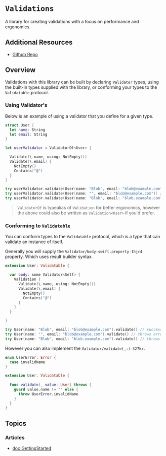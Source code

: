 # ``Validations``

A library for creating validations with a focus on performance and ergonomics.

## Additional Resources
- [Github Repo](https://github.com/m-housh/swift-validation-builder)

## Overview

Validations with this library can be built by declaring ``Validator`` types, using the built-in
types supplied with the library, or conforming your types to the ``Validatable`` protocol.

### Using Validator's

Below is an example of using a validator that you define for a given type.

```swift
struct User { 
  let name: String
  let email: String
}

let userValidator = ValidatorOf<User> {  

  Validate(\.name, using: NotEmpty())
  Validate(\.email) { 
    NotEmpty()
    Contains("@")
  }
}

try userValidator.validate(User(name: "Blob", email: "blob@example.com")) // success.
try userValidator.validate(User(name: "", email: "blob@example.com")) // throws error.
try userValidator.validate(User(name: "Blob", email: "blob.example.com")) // throws error.

```

>  ``ValidatorOf`` is typealias of ``Validation`` for better ergonomics,
>  however the above could also be written as `Validation<User>` if
>  you'd prefer.

### Conforming to `Validatable`

You can conform types to the ``Validatable`` protocol, which is a type that can
validate an instance of itself.

Generally you will supply the ``Validator/body-swift.property-1hjr4`` property.  Which uses
result builder syntax.

```swift
extension User: Validatable { 

  var body: some Validator<Self> { 
    Validation { 
      Validate(\.name, using: NotEmpty())
      Validate(\.email) { 
        NotEmpty()
        Contains("@")
      }
    }
  }

}

try User(name: "Blob", email: "blob@example.com").validate() // success.
try User(name: "", email: "blob@example.com").validate() // throws error.
try User(name: "Blob", email: "blob.example.com").validate() // throws error.
```

However you can also implement the ``Validator/validate(_:)-327kx``.

```swift
enum UserError: Error { 
  case invalidName
}

extension User: Validatable { 
  
  func validate(_ value: User) throws { 
    guard value.name != "" else {  
      throw UserError.invalidName
    }
  }
}

```

## Topics

### Articles

* <doc:GettingStarted>
